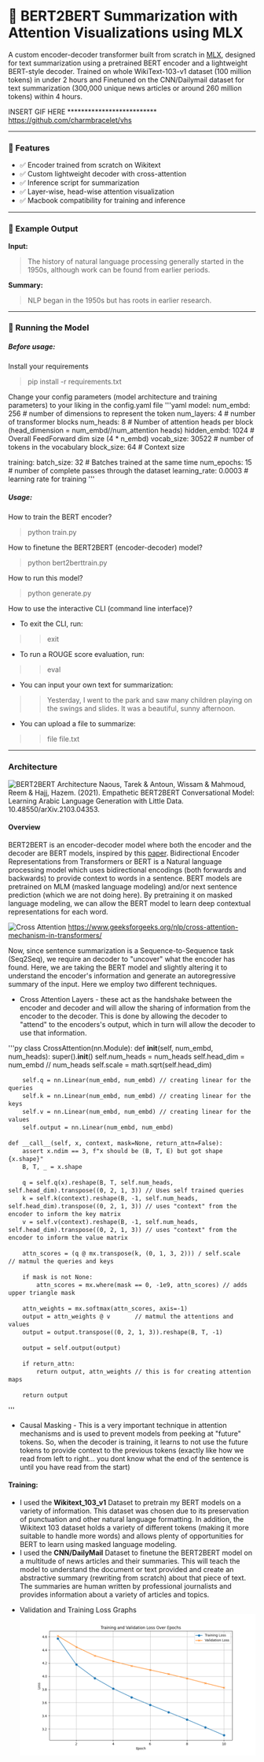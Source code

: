 # 🧠 BERT2BERT Summarization with Attention Visualizations using MLX

A custom encoder-decoder transformer built from scratch in [MLX](https://github.com/ml-explore/mlx), designed for text summarization using a pretrained BERT encoder and a lightweight BERT-style decoder. Trained on whole WikiText-103-v1 dataset (100 million tokens) in under 2 hours and Finetuned on the CNN/Dailymail dataset for text summarization (300,000 unique news articles or around 260 million tokens) within 4 hours.

INSERT GIF HERE **************************
https://github.com/charmbracelet/vhs

---

### 🚀 Features

- ✅ Encoder trained from scratch on Wikitext
- ✅ Custom lightweight decoder with cross-attention
- ✅ Inference script for summarization
- ✅ Layer-wise, head-wise attention visualization
- ✅ Macbook compatibility for training and inference

---

### 🧪 Example Output

**Input:**
> The history of natural language processing generally started in the 1950s, although work can be found from earlier periods.

**Summary:**
> NLP began in the 1950s but has roots in earlier research.

---

### 🫵 Running the Model

##### Before usage:

Install your requirements
> pip install -r requirements.txt

Change your config parameters (model architecture and training parameters) to your liking in the config.yaml file
'''yaml
model:
   num_embd: 256              # number of dimensions to represent the token
   num_layers: 4              # number of transformer blocks
   num_heads: 8               # Number of attention heads per block (head_dimension = num_embd//num_attention heads)
   hidden_embd: 1024          # Overall FeedForward dim size (4 * n_embd)
   vocab_size: 30522          # number of tokens in the vocabulary
   block_size: 64             # Context size

training:
   batch_size: 32             # Batches trained at the same time
   num_epochs: 15             # number of complete passes through the dataset
   learning_rate: 0.0003      # learning rate for training
'''

##### Usage:

How to train the BERT encoder?
> python train.py

How to finetune the BERT2BERT (encoder-decoder) model?
> python bert2berttrain.py

How to run this model?
> python generate.py

How to use the interactive CLI (command line interface)?
- To exit the CLI, run:
> >exit

- To run a ROUGE score evaluation, run:
> >eval

- You can input your own text for summarization:
> >Yesterday, I went to the park and saw many children playing on the swings and slides. It was a beautiful, sunny afternoon.

- You can upload a file to summarize:
> >file file.txt

---

### Architecture

![BERT2BERT Architecture](https://www.researchgate.net/profile/Tarek-Naous/publication/349868790/figure/fig2/AS:998754173857792@1615132959673/Architecture-of-the-proposed-BERT2BERT-model-initialized-with-AraBERT-checkpoints-for.png)
Naous, Tarek & Antoun, Wissam & Mahmoud, Reem & Hajj, Hazem. (2021). Empathetic BERT2BERT Conversational Model: Learning Arabic Language Generation with Little Data. 10.48550/arXiv.2103.04353. 

#### Overview

BERT2BERT is an encoder-decoder model where both the encoder and the decoder are BERT models, inspired by this [paper](https://arxiv.org/pdf/1907.12461). Bidirectional Encoder Representations from Transformers or BERT is a Natural language processing model which uses bidirectional encodings (both forwards and backwards) to provide context to words in a sentence. BERT models are pretrained on MLM (masked language modeling) and/or next sentence prediction (which we are not doing here). By pretraining it on masked language modeling, we can allow the BERT model to learn deep contextual representations for each word.

![Cross Attention](https://media.geeksforgeeks.org/wp-content/uploads/20250319173029489747/cross_attention_.webp)
https://www.geeksforgeeks.org/nlp/cross-attention-mechanism-in-transformers/

Now, since sentence summarization is a Sequence-to-Sequence task (Seq2Seq), we require an decoder to "uncover" what the encoder has found. Here, we are taking the BERT model and slightly altering it to understand the encoder's information and generate an autoregressive summary of the input. Here we employ two different techniques.
- Cross Attention Layers - these act as the handshake between the encoder and decoder and will allow the sharing of information from the encoder to the decoder. This is done by allowing the decoder to "attend" to the encoders's output, which in turn will allow the decoder to use that information.

'''py
class CrossAttention(nn.Module):
    def __init__(self, num_embd, num_heads):
        super().__init__()
        self.num_heads = num_heads
        self.head_dim = num_embd // num_heads
        self.scale = math.sqrt(self.head_dim)

        self.q = nn.Linear(num_embd, num_embd) // creating linear for the queries
        self.k = nn.Linear(num_embd, num_embd) // creating linear for the keys
        self.v = nn.Linear(num_embd, num_embd) // creating linear for the values
        self.output = nn.Linear(num_embd, num_embd)

    def __call__(self, x, context, mask=None, return_attn=False):
        assert x.ndim == 3, f"x should be (B, T, E) but got shape {x.shape}"
        B, T, _ = x.shape

        q = self.q(x).reshape(B, T, self.num_heads, self.head_dim).transpose((0, 2, 1, 3)) // Uses self trained queries
        k = self.k(context).reshape(B, -1, self.num_heads, self.head_dim).transpose((0, 2, 1, 3)) // uses "context" from the encoder to inform the key matrix
        v = self.v(context).reshape(B, -1, self.num_heads, self.head_dim).transpose((0, 2, 1, 3)) // uses "context" from the encoder to inform the value matrix

        attn_scores = (q @ mx.transpose(k, (0, 1, 3, 2))) / self.scale   // matmul the queries and keys

        if mask is not None:
            attn_scores = mx.where(mask == 0, -1e9, attn_scores) // adds upper triangle mask

        attn_weights = mx.softmax(attn_scores, axis=-1)
        output = attn_weights @ v       // matmul the attentions and values
        output = output.transpose((0, 2, 1, 3)).reshape(B, T, -1)

        output = self.output(output)

        if return_attn:
            return output, attn_weights // this is for creating attention maps
        
        return output
'''

- Causal Masking - This is a very important technique in attention mechanisms and is used to prevent models from peeking at "future" tokens. So, when the decoder is training, it learns to not use the future tokens to provide context to the previous tokens (exactly like how we read from left to right... you dont know what the end of the sentence is until you have read from the start)


#### Training:
- I used the **Wikitext_103_v1** Dataset to pretrain my BERT models on a variety of information. This dataset was chosen due to its preservation of punctuation and other natural language formatting. In addition, the Wikitext 103 dataset holds a variety of different tokens (making it more suitable to handle more words) and allows plenty of opportunities for BERT to learn using masked language modeling.
- I used the **CNN/DailyMail** Dataset to finetune the BERT2BERT model on a multitude of news articles and their summaries. This will teach the model to understand the document or text provided and create an abstractive summary (rewriting from scratch) about that piece of text. The summaries are human written by professional journalists and provides information about a variety of articles and topics.

<!-- - Attention Maps:
![Attention Map](images/attention.png) -->

- Validation and Training Loss Graphs
![Training and Validation Loss Graph](images/Bert2BertTraining.png)